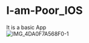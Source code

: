 # I-am-Poor_IOS

It is a basic App
<br>
![IMG_4DA0F7A568F0-1](https://github.com/Salvatore-2512/I-am-Poor_IOS/assets/120792423/f5c35417-8f42-43cc-8c50-e59fc22f2d64)

